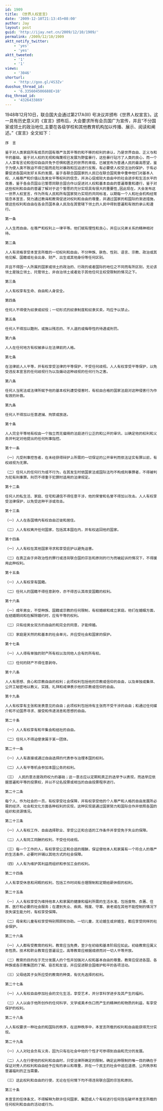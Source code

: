 ```yaml
---
id: 1909
title: 《世界人权宣言》
date: '2009-12-10T21:13:45+08:00'
author: Jay
layout: post
guid: 'http://ijay.net.cn/2009/12/10/1909/'
permalink: /2009/12/10/1909
aktt_notify_twitter:
    - 'yes'
    - 'yes'
aktt_tweeted:
    - '1'
    - '1'
views:
    - '3046'
shorturl:
    - 'http://goo.gl/4S3Zv'
duoshuo_thread_id:
    - '6.335604506688E+18'
dsq_thread_id:
    - '4326433869'
---
```


1948年12月10日，联合国大会通过第217A(III) 号决议并颁布《世界人权宣言》。这一具有历史意义的《宣言》颁布后，大会要求所有会员国广为宣传，并且“不分国家或领土的政治地位,主要在各级学校和其他教育机构加以传播、展示、阅读和阐述。”《宣言》全文如下：

    序　言

    鉴于对人类家庭所有成员的固有尊严及其平等的和不移的权利的承认，乃是世界自由、正义与和平的基础，鉴于对人权的无视和侮蔑视已发展为野蛮暴行，这些暴行玷污了人类的良心，而一个人人享有言论和信仰自由并免予恐惧和匮乏的世界的来临，已被宣布为普通人民的最高愿望，鉴于为使人类不致迫不得已铤而走险对暴政和压迫进行反叛，有必要使人权受法治的保护，于有必要促进各国间友好关系的发展，鉴于各联合国国家的人民已在联合国宪章中重申他们对基本人权、人格尊严和价值以及男女平等权利的信念，并决心促成较大自由中的社会进步和生活水平的改善，鉴于各会员国业已誓愿同联合国合作以促进对人权和基本自由的普遍尊重和遵行，鉴于对这些权利和自由的普遍了解对于这个誓愿的充分实现具有很大的重要性,因此现在，大会发布这一世界人权宣言，作为所有人民和所有国家努力实现的共同标准，以期每一个人和社会机构经常铭念本宣言，努力通过教诲和教育促进对权利和自由的尊重，并通过国家的和国际的渐进措施，使这些权利和自由在各会员国本身人民及在其管辖下领土的人民中得到普遍和有效的承认和遵行。

    第一条

    人人生而自由，在尊严和权利上一律平等。他们赋有理性和良心，并应以兄弟关系的精神相对待。

    第二条

    人人有资格享受本宣言所载的一切权利和自由，不分种族、肤色、性别、语言、宗教、政治或其他见解、国籍或社会出身、财产、出生或其他身份等任何区别。

    并且不得因一人所属的国家或领土的政治的、行政的或者国际的地位之不同而有所区别，无论该领土是独立领土、托管领土、非自治领土或者处于其他任何主权受限制的情况之下。

    第三条

    人人有权享有生命、自由和人身安全。

    第四条

    任何人不得使为奴隶或奴役；一切形式的奴隶制度和奴隶买卖，均应予以禁止。

    第五条

    任何人不得加以酷刑，或施以残忍的、不人道的或侮辱性的待遇或刑罚。

    第六条

    人人在任何地方有权被承认在法律前的人格。

    第七条

    在法律前人人平等，并有权享受法律的平等保护，不受任何歧视。人人有权享受平等保护，以免受违反本宣言的任何歧视行为以及煽动这种歧视的任何行为之害。

    第八条

    任何人当宪法或法律所赋予他的基本权利遭受侵害时，有权由合格的国家法庭对这种侵害行为作有效的补救。

    第九条

    任何人不得加以任意逮捕、拘禁或放逐。

    第十条

    人人完全平等地有权由一个独立而无偏倚的法庭进行公正的和公开的审讯，以确定他的权利和义务并判定对他提出的任何刑事指控。

    第十一条

    （一）凡受刑事控告者，在未经获得辩护上所需的一切保证的公开审判而依法证实有罪以前，有权歧视为无罪。

    （二）任何人的任何行为或不行为，在其发生时依国家法或国际法均不构成刑事罪者，不得被判为犯有刑事罪。刑罚不得重于犯罪时适用的法律规定。

    第十二条

    任何人的私生活、家庭、住宅和通信不得任意干涉，他的荣誉和名誉不得加以攻击。人人有权享受法律保护，以免受这种干涉或攻击。

    第十三条

    （一）人人在各国境内有权自由迁徙和居住。

    （二）人人有权离开任何国家，包括其本国在内，并有权返回他的国家。

    第十四条

    （一）人人有权在其他国家寻求和享受庇护以避免迫害。

    （二）在真正由于非政治性的罪行或违背联合国的宗旨和原则的行为而被起诉的情况下，不得援用此种权利。

    第十五条

    （一）人人有权享有国籍。

    （二）任何人的国籍不得任意剥夺，亦不得否认其改变国籍的权利。

    第十六条

    （一）成年男女，不受种族、国籍或宗教的任何限制，有权婚嫁和成立家庭。他们在婚姻方面，在结婚期间和在解除婚约时，应有平等的权利。

    （二）只有经男女双方的自由的和完全的同意，才能缔婚。

    （三）家庭是天然的和基本的社会单元，并应受社会和国家的保护。

    第十七条

    （一）人人得有单独的财产所有权以及同他人合有的所有权。

    （二）任何的财产不得任意剥夺。

    第十八条

    人人有思想、良心和宗教自由的权利；此项权利包括他的宗教或信仰的自由，以及单独或集体、公开工秘密地以教义、实践、礼拜和戒律表示他的宗教或信仰的自由。

    第十九条

    人人有权享有主张和发表意见的自由；此项权利包括持有主张而不受干涉的自由；和通过任何媒介和不论国界寻求、接受和传递消息和思想的自由。

    第二十条

    （一）人人有权享有和平集会和结社的自由。

    （二）任何人不得迫使隶属于某一团体。

    第二十一条

    （一）人人有直接或通过自由选择的代表参与治理本国的权利。

    （二）人人有平等机会参加本国公务的权利。

    （三） 人民的意志是政府权力的基础；这一意志应以定期和真正的选举予以表现，而选举应依据普遍和平等的投票权，并以不记名投票或相当的自由投票程序进行。

    第二十二条

    每个人、作为社会的一员，有权享受社会保障，并有权享受他的个人尊严和人格的自由发展所必需的经济、社会和文化方面各种权利的实现，这种实现是通过国家努力和国际合作并依照各国的组织和资源情况。

    第二十三条

    （一）人人有权工作、自由选择职业、享受公正和合适的工作条件并享受免于失业的保障。

    （二）人人有同工同酬的权利，不受任何歧视。

    （三）每一个工作的人，有权享受公正和合适的报酬，保证使他本人和家属有一个符合人的尊严的生活条件，必要时并辅以其他方式的社会保障。

    （四）人人有为维护其利益而组织和参加工会的权利。

    第二十四条

    人人有享受休息和闲暇的权利，包括工作时间有合理限制和定期给薪休假的权利。

    第二十五条

    （一）人人有权享受为维持他本人和家属的健康和福利所需的生活水准，包括食物、衣著、住房、医疗和必要的社会服务；在遭到失业、疾病、残废、守寡、衰老或在其他不能控制的情况下丧失谋生能力时，有权享受保障。

    （二）母亲和儿童有权享受特别照顾和协助。一切儿童，无论婚生或非婚生，都应享受同样的社会保护。

    第二十六条

    （一）人人都有受教育的权利，教育应当免费，至少在初级和基本阶段应如此。初级教育应属义务性质。技术和职业教育应普遍设立。高等教育应根据成绩而对一切人平等开放。

    （二）教育的目的在于充分发展人的个性并加强对人权和基本自由的尊重。教育应促进各国、各种族或各宗教集团的了解、容忍和友谊，并应促进联合国维护和平的各项活动。

    （三）父母结其子女所应受的教育的种类，有优先选择的权利。

    第二十七条

    （一）人人有权自由参加社会的文化生活，享受艺术，并分享科学进步及其产生的福利。

    （二）人人以由于他所创作的任何科学、文学或美术伤口而产生的精神的和物质的利益，有享受保护的权利。

    第二十八条

    人人有权要求一种社会的和国际的秩序，在这种秩序中，本宣言所载的权利和自由能获得充分实现。

    第二十九条

    （一）人人对社会负有义务，因为只有在社会中他的个性才可参得到自由和充分的发展。

    （二）人人在行使他的权利和自由时，只受法律所确定的限制，确定此种限制的唯一目的确在于保证对旁人的权利和自由给予应有的承认和尊重，并在一个民主的社会中适应道德、公共秩序和普遍福利的正当需要。

    （三）这此权利和自由的行使，无论在任何情下均不得违背联合国的宗旨和原则。

    第三十条

    本宣言的任体条文，不得解释为默许任何国家、集团或人个有权进行任何旨在破坏本宣言所载的任何权利和自由的活动或行为。